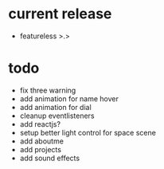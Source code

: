 # current release
- featureless >.>
# todo
- fix three warning
- add animation for name hover
- add animation for dial
- cleanup eventlisteners
- add reactjs?
- setup better light control for space scene
- add aboutme
- add projects
- add sound effects

